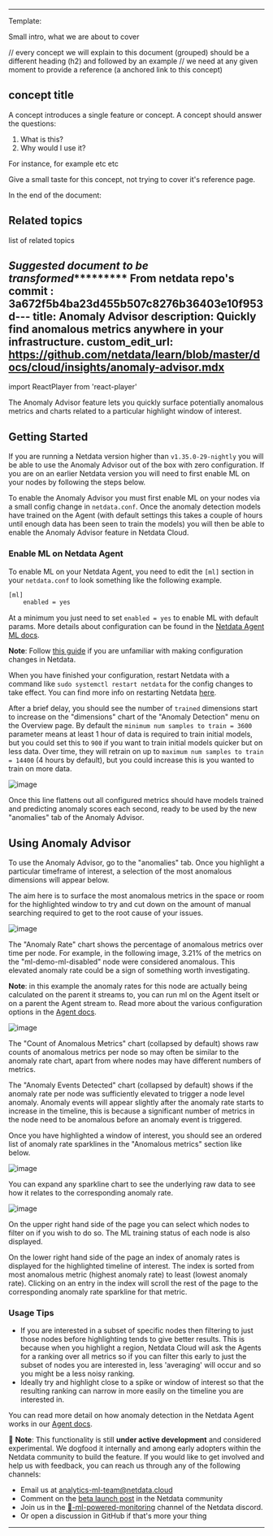 <!--
title: "Machine learning powered Anomaly Advisor"
sidebar_label: "Machine learning powered Anomaly Advisor"
custom_edit_url: "https://github.com/netdata/netdata/blob/master/docs/concepts/machine-learning-powered-anomaly-advisor.md"
learn_status: "Published"
learn_topic_type: "Concepts"
learn_rel_path: ""
learn_docs_purpose: "Explain what means machine learning on the edge, it's prons. Correlate this concept with the Anomaly Advisor"
-->

**********************************************************************
Template:

Small intro, what we are about to cover

// every concept we will explain to this document (grouped) should be a different heading (h2) and followed by an example
// we need at any given moment to provide a reference (a anchored link to this concept)
## concept title

A concept introduces a single feature or concept. A concept should answer the questions:

1. What is this?
2. Why would I use it?

For instance, for example etc etc

Give a small taste for this concept, not trying to cover it's reference page. 

In the end of the document:

## Related topics

list of related topics

*****************Suggested document to be transformed**************************
From netdata repo's commit : 3a672f5b4ba23d455b507c8276b36403e10f953d---
title: Anomaly Advisor
description: Quickly find anomalous metrics anywhere in your infrastructure.
custom_edit_url: https://github.com/netdata/learn/blob/master/docs/cloud/insights/anomaly-advisor.mdx
---

import ReactPlayer from 'react-player'

The Anomaly Advisor feature lets you quickly surface potentially anomalous metrics and charts related to a particular highlight window of
interest.

<ReactPlayer playing true controls true url='https://user-images.githubusercontent.com/24860547/165943403-1acb9759-7446-4704-8955-c566d04ad7ab.mp4' />

## Getting Started

If you are running a Netdata version higher than `v1.35.0-29-nightly` you will be able to use the Anomaly Advisor out of the box with zero configuration. If you are on an earlier Netdata version you will need to first enable ML on your nodes by following the steps below.

To enable the Anomaly Advisor you must first enable ML on your nodes via a small config change in `netdata.conf`. Once the anomaly detection models have trained on the Agent (with default settings this takes a couple of hours until enough data has been seen to train the models) you will then be able to enable the Anomaly Advisor feature in Netdata Cloud. 

### Enable ML on Netdata Agent

To enable ML on your Netdata Agent, you need to edit the `[ml]` section in your `netdata.conf` to look something like the following example.

```bash
[ml]
    enabled = yes
```

At a minimum you just need to set `enabled = yes` to enable ML with default params. More details about configuration can be found in the [Netdata Agent ML docs](https://learn.netdata.cloud/docs/agent/ml#configuration).

**Note**: Follow [this guide](https://learn.netdata.cloud/guides/step-by-step/step-04) if you are unfamiliar with making configuration changes in Netdata.

When you have finished your configuration, restart Netdata with a command like `sudo systemctl restart netdata` for the config changes to take effect. You can find more info on restarting Netdata [here](https://learn.netdata.cloud/docs/configure/start-stop-restart).

After a brief delay, you should see the number of `trained` dimensions start to increase on the "dimensions" chart of the "Anomaly Detection" menu on the Overview page. By default the `minimum num samples to train = 3600` parameter means at least 1 hour of data is required to train initial models, but you could set this to `900` if you want to train initial models quicker but on less data. Over time, they will retrain on up to `maximum num samples to train = 14400` (4 hours by default), but you could increase this is you wanted to train on more data.

![image](https://user-images.githubusercontent.com/2178292/166474099-ba6f5ebe-12b2-4ef2-af9f-e84a05349791.png)

Once this line flattens out all configured metrics should have models trained and predicting anomaly scores each second, ready to be used by the new "anomalies" tab of the Anomaly Advisor.

## Using Anomaly Advisor

To use the Anomaly Advisor, go to the "anomalies" tab. Once you highlight a particular timeframe of interest, a selection of the most anomalous dimensions will appear below. 

The aim here is to surface the most anomalous metrics in the space or room for the highlighted window to try and cut down on the amount of manual searching required to get to the root cause of your issues.

![image](https://user-images.githubusercontent.com/2178292/164427337-a40820d2-8d36-4a94-8dfb-cfd3194941e0.png)

The "Anomaly Rate" chart shows the percentage of anomalous metrics over time per node. For example, in the following image, 3.21% of the metrics on the "ml-demo-ml-disabled" node were considered anomalous. This elevated anomaly rate could be a sign of something worth investigating.

**Note**: in this example the anomaly rates for this node are actually being calculated on the parent it streams to, you can run ml on the Agent itselt or on a parent the Agent stream to. Read more about the various configuration options in the [Agent docs](https://github.com/netdata/netdata/blob/master/ml/README.md).

![image](https://user-images.githubusercontent.com/2178292/164428307-6a86989a-611d-47f8-a673-911d509cd954.png)

The "Count of Anomalous Metrics" chart (collapsed by default) shows raw counts of anomalous metrics per node so may often be similar to the anomaly rate chart, apart from where nodes may have different numbers of metrics.

The "Anomaly Events Detected" chart (collapsed by default) shows if the anomaly rate per node was sufficiently elevated to trigger a node level anomaly. Anomaly events will appear slightly after the anomaly rate starts to increase in the timeline, this is because a significant number of metrics in the node need to be anomalous before an anomaly event is triggered.

Once you have highlighted a window of interest, you should see an ordered list of anomaly rate sparklines in the "Anomalous metrics" section like below.

![image](https://user-images.githubusercontent.com/2178292/164427592-ab1d0eb1-57e2-4a05-aaeb-da4437a019b1.png)

You can expand any sparkline chart to see the underlying raw data to see how it relates to the corresponding anomaly rate.

![image](https://user-images.githubusercontent.com/2178292/164430105-f747d1e0-f3cb-4495-a5f7-b7bbb71039ae.png)

On the upper right hand side of the page you can select which nodes to filter on if you wish to do so. The ML training status of each node is also displayed. 

On the lower right hand side of the page an index of anomaly rates is displayed for the highlighted timeline of interest. The index is sorted from most anomalous metric (highest anomaly rate) to least (lowest anomaly rate). Clicking on an entry in the index will scroll the rest of the page to the corresponding anomaly rate sparkline for that metric.

### Usage Tips

- If you are interested in a subset of specific nodes then filtering to just those nodes before highlighting tends to give better results. This is because when you highlight a region, Netdata Cloud will ask the Agents for a ranking over all metrics so if you can filter this early to just the subset of nodes you are interested in, less 'averaging' will occur and so you might be a less noisy ranking.
- Ideally try and highlight close to a spike or window of interest so that the resulting ranking can narrow in more easily on the timeline you are interested in.

You can read more detail on how anomaly detection in the Netdata Agent works in our [Agent docs](https://github.com/netdata/netdata/blob/master/ml/README.md).

🚧 **Note**: This functionality is still **under active development** and considered experimental. We dogfood it internally and among early adopters within the Netdata community to build the feature. If you would like to get involved and help us with feedback, you can reach us through any of the following channels:
- Email us at analytics-ml-team@netdata.cloud
- Comment on the [beta launch post](https://community.netdata.cloud/t/anomaly-advisor-beta-launch/2717) in the Netdata community
- Join us in the [🤖-ml-powered-monitoring](https://discord.gg/4eRSEUpJnc) channel of the Netdata discord.
- Or open a discussion in GitHub if that's more your thing
*******************************************************************************
